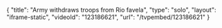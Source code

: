 {
    "title": "Army withdraws troops from Rio favela",
    "type": "solo",
    "layout": "iframe-static",
    "videoId": "123186621",
    "url": "\/tvpembed\/123186621"
}